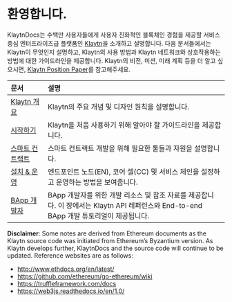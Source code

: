 # 환영합니다.

KlaytnDocs는 수백만 사용자들에게 사용자 친화적인 블록체인 경험을 제공할 서비스 중심 엔터프라이즈급 플랫폼인 [Klaytn](https://www.klaytn.com/)을 소개하고 설명합니다. 다음 문서들에서는 Klaytn이 무엇인지 설명하고, Klaytn의 사용 방법과 Klaytn 네트워크와 상호작용하는 방법에 대한 가이드라인을 제공합니다. Klaytn의 비전, 미션, 미래 계획 등을 더 알고 싶으시면, [Klaytn Position Paper](https://www.klaytn.com/Klaytn_PositionPaper_V2.1.0.pdf)를 참고해주세요.

| 문서                                   | 설명                                                                                          |
|:------------------------------------ |:------------------------------------------------------------------------------------------- |
| [Klaytn 개요](klaytn/README.md)        | Klaytn의 주요 개념 및 디자인 원칙을 설명합니다.                                                              |
| [시작하기](getting-started/README.md)    | Klaytn을 처음 사용하기 위해 알아야 할 가이드라인을 제공합니다.                                                      |
| [스마트 컨트랙트](smart-contract/README.md) | 스마트 컨트랙트 개발을 위해 필요한 툴들과 자원을 설명합니다.                                                          |
| [설치 & 운영](node/README.md)            | 엔드포인트 노드(EN), 코어 셀(CC) 및 서비스 체인을 설정하고 운영하는 방법을 보여줍니다.                                       |
| [BApp 개발자](bapp/README.md)           | BApp 개발자를 위한 개발 리소스 및 참조 자료를 제공합니다. 이 장에서는 Klaytn API 레퍼런스와 End-to-end BApp 개발 튜토리얼이 제공됩니다. |


**Disclaimer**: Some notes are derived from Ethereum documents as the Klaytn source code was initiated from Ethereum’s Byzantium version. As Klaytn develops further, KlaytnDocs and the source code will continue to be updated. Reference websites are as follows:

* <http://www.ethdocs.org/en/latest/>
* <https://github.com/ethereum/go-ethereum/wiki>
* <https://truffleframework.com/docs>
* <https://web3js.readthedocs.io/en/1.0/>